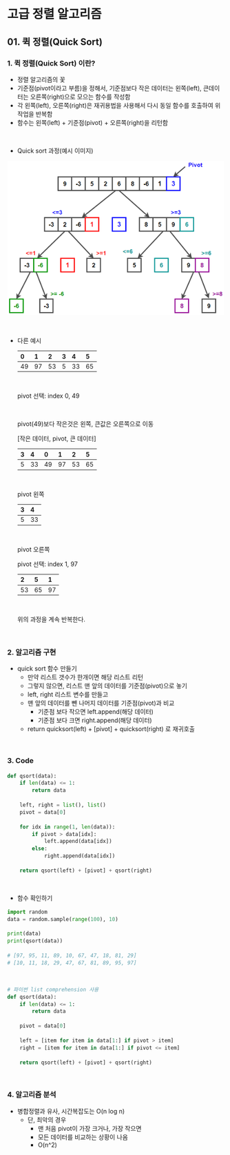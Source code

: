 # 고급 정렬 알고리즘

## 01. 퀵 정렬(Quick Sort)

### 1. 퀵 정렬(Quick Sort) 이란?

- 정렬 알고리즘의 꽃
- 기준점(pivot이라고 부름)을 정해서, 기준점보다 작은 데이터는 왼쪽(left), 큰데이터는 오른쪽(right)으로 모으는 함수를 작성함
- 각 왼쪽(left), 오른쪽(right)은 재귀용법을 사용해서 다시 동일 함수를 호출하여 위 작업을 반복함
- 함수는 왼쪽(left) + 기준점(pivot) + 오른쪽(right)을 리턴함



<br/>

- Quick sort 과정(예시 이미지)

![](./img/Quicksort.png)





<br/>

- 다른 예시

  | 0    | 1    | 2    | 3    | 4    | 5    |
  | ---- | ---- | ---- | ---- | ---- | ---- |
  | 49   | 97   | 53   | 5    | 33   | 65   |

  <br/>

  pivot 선택: index 0, 49

  <br/>

  pivot(49)보다 작은것은 왼쪽, 큰값은 오른쪽으로 이동

  [작은 데이터, pivot, 큰 데이터]

  | 3    | 4    | 0    | 1    | 2    | 5    |
  | ---- | ---- | ---- | ---- | ---- | ---- |
  | 5    | 33   | 49   | 97   | 53   | 65   |

  <br/>

  pivot 왼쪽

  | 3    | 4    |
  | ---- | ---- |
  | 5    | 33   |

  <br/>

  pivot 오른쪽

  pivot 선택: index 1, 97

  | 2    | 5    | 1    |
  | ---- | ---- | ---- |
  | 53   | 65   | 97   |

  <br/>

  위의 과정을 계속 반복한다.





<br/>

### 2. 알고리즘 구현

- quick sort 함수 만들기
  - 만약 리스트 갯수가 한개이면 해당 리스트 리턴
  - 그렇지 않으면, 리스트 맨 앞의 데이터를 기준점(pivot)으로 놓기
  - left, right 리스트 변수를 만들고
  - 맨 앞의 데이터를 뺀 나머지 데이터를 기준점(pivot)과 비교
    - 기준점 보다 작으면 left.append(해당 데이터)
    - 기준점 보다 크면 right.append(해당 데이터)
  - return quicksort(left) + [pivot] + quicksort(right)  로 재귀호출



<br/>

### 3. Code

```python
def qsort(data):
    if len(data) <= 1:
        return data
    
    left, right = list(), list()
    pivot = data[0]
    
    for idx in range(1, len(data)):
        if pivot > data[idx]:
            left.append(data[idx])
        else:
            right.append(data[idx])
            
    return qsort(left) + [pivot] + qsort(right)
```

<br/>

- 함수 확인하기

```python
import random
data = random.sample(range(100), 10)

print(data)
print(qsort(data))

# [97, 95, 11, 89, 10, 67, 47, 18, 81, 29]
# [10, 11, 18, 29, 47, 67, 81, 89, 95, 97]
```

<br/>

```python
# 파이썬 list comprehension 사용
def qsort(data):
    if len(data) <= 1:
        return data
    
    pivot = data[0]
    
    left = [item for item in data[1:] if pivot > item]
    right = [item for item in data[1:] if pivot <= item]
    
    return qsort(left) + [pivot] + qsort(right)
```



<br/>

### 4. 알고리즘 분석

- 병합정렬과 유사, 시간복잡도는 O(n log n)
  - 단, 최악의 경우
    - 맨 처음 pivot이 가장 크거나, 가장 작으면
    - 모든 데이터를 비교하는 상황이 나옴
    - O(n^2)







​		

​	

<br/><br/>



